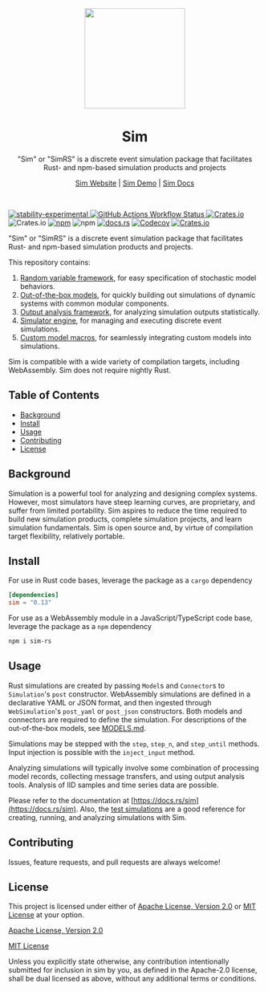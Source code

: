 <div align="center">
	<img src="https://simrs.com/images/logo.png" width="200" height="200">
	<h1>Sim</h1>
  <p>"Sim" or "SimRS" is a discrete event simulation package that facilitates<br>Rust- and npm-based simulation products and projects</p>
  <p><a href="https://simrs.com">Sim Website</a> | <a href="https://simrs.com/demo/">Sim Demo</a> | <a href="https://docs.rs/sim/">Sim Docs</p>
  <br>
</div>

![stability-experimental](https://img.shields.io/badge/stability-experimental-bd0058.svg?style=flat-square)
[![GitHub Actions Workflow Status](https://img.shields.io/github/actions/workflow/status/ndebuhr/sim/ci.yml?style=flat-square)
](https://github.com/ndebuhr/sim/actions)
[![Crates.io](https://img.shields.io/crates/v/sim?style=flat-square)](https://crates.io/crates/sim)
![Crates.io](https://img.shields.io/crates/d/sim?label=crate%20downloads&style=flat-square)
[![npm](https://img.shields.io/npm/v/sim-rs?style=flat-square)](https://www.npmjs.com/package/sim-rs)
![npm](https://img.shields.io/npm/dt/sim-rs?label=npm%20downloads&style=flat-square)
[![docs.rs](https://img.shields.io/badge/docs.rs-sim-purple?style=flat-square)](https://docs.rs/sim/)
[![Codecov](https://img.shields.io/codecov/c/github/ndebuhr/sim?style=flat-square)](https://codecov.io/gh/ndebuhr/sim)
[![Crates.io](https://img.shields.io/crates/l/sim?style=flat-square)](#license)

"Sim" or "SimRS" is a discrete event simulation package that facilitates Rust- and npm-based simulation products and projects.

This repository contains:

1. [Random variable framework](/sim/src/input_modeling), for easy specification of stochastic model behaviors.
2. [Out-of-the-box models](/sim/src/models), for quickly building out simulations of dynamic systems with common modular components.
3. [Output analysis framework](/sim/src/output_analysis), for analyzing simulation outputs statistically.
4. [Simulator engine](/sim/src/simulator), for managing and executing discrete event simulations.
5. [Custom model macros](/sim_derive/src), for seamlessly integrating custom models into simulations.

Sim is compatible with a wide variety of compilation targets, including WebAssembly.  Sim does not require nightly Rust.

## Table of Contents

- [Background](#background)
- [Install](#install)
- [Usage](#usage)
- [Contributing](#contributing)
- [License](#license)

## Background

Simulation is a powerful tool for analyzing and designing complex systems.  However, most simulators have steep learning curves, are proprietary, and suffer from limited portability.  Sim aspires to reduce the time required to build new simulation products, complete simulation projects, and learn simulation fundamentals.  Sim is open source and, by virtue of compilation target flexibility, relatively portable.

## Install

For use in Rust code bases, leverage the package as a `cargo` dependency

```toml
[dependencies]
sim = "0.13"
```

For use as a WebAssembly module in a JavaScript/TypeScript code base, leverage the package as a `npm` dependency

```bash
npm i sim-rs
```

## Usage

Rust simulations are created by passing `Model`s and `Connector`s to `Simulation`'s `post` constructor.  WebAssembly simulations are defined in a declarative YAML or JSON format, and then ingested through `WebSimulation`'s `post_yaml` or `post_json` constructors.  Both models and connectors are required to define the simulation.  For descriptions of the out-of-the-box models, see [MODELS.md](/MODELS.md).

Simulations may be stepped with the `step`, `step_n`, and `step_until` methods.  Input injection is possible with the `inject_input` method.

Analyzing simulations will typically involve some combination of processing model records, collecting message transfers, and using output analysis tools.  Analysis of IID samples and time series data are possible.

Please refer to the documentation at [https://docs.rs/sim](https://docs.rs/sim).  Also, the [test simulations](/sim/tests) are a good reference for creating, running, and analyzing simulations with Sim.

## Contributing

Issues, feature requests, and pull requests are always welcome!

## License

This project is licensed under either of [Apache License, Version 2.0](https://www.apache.org/licenses/LICENSE-2.0) or [MIT License](https://opensource.org/licenses/MIT) at your option.

[Apache License, Version 2.0](LICENSE-APACHE)

[MIT License](LICENSE-MIT)

Unless you explicitly state otherwise, any contribution intentionally submitted for inclusion in sim by you, as defined in the Apache-2.0 license, shall be dual licensed as above, without any additional terms or conditions.